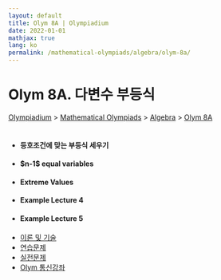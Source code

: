 ```yaml
---
layout: default
title: Olym 8A | Olympiadium
date: 2022-01-01
mathjax: true
lang: ko
permalink: /mathematical-olympiads/algebra/olym-8a/
---
```

<h1>Olym 8A. 다변수 부등식</h1>
<a href="{{ site.homeurl }}">Olympiadium</a> > <a href="{{ site.homeurl }}mathematical-olympiads/">Mathematical Olympiads</a> > <a href="{{ site.homeurl }}mathematical-olympiads/algebra/">Algebra</a> > <a href="{{ site.homeurl }}mathematical-olympiads/algebra/olym-8a/">Olym 8A</a><br><br>
<div class="row">
<div class="6u 12u$(medium)">
<ul>
  <li><h4>등호조건에 맞는 부등식 세우기</h4></li>
  <li><h4>$n-1$ equal variables</h4></li>
  <li><h4>Extreme Values</h4></li>
  <li><h4>Example Lecture 4</h4></li>
  <li><h4>Example Lecture 5</h4></li>
</ul>
</div>
<div class="6u$ 12u$(medium)">
<ul class="actions vertical">
  <li><a href="{{ site.baseurl }}{{ page.permalink }}theorems-and-techniques" class="button fit mid">이론 및 기술</a></li>
  <li><a href="{{ site.baseurl }}{{ page.permalink }}exercise-problems" class="button fit mid">연습문제</a></li>
  <li><a href="{{ site.baseurl }}{{ page.permalink }}practice-problems" class="button fit mid">실전문제</a></li>
  <li><a href="{{ site.baseurl }}{{ page.permalink }}olym-handouts" class="button fit mid">Olym 통신강좌</a></li>
</ul>
</div>
</div>
